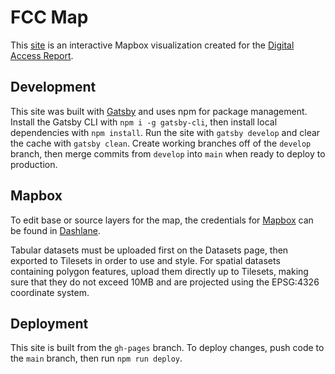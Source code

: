 # FCC Map

This [site](https://mapc.github.io/fcc-map/) is an interactive Mapbox visualization created for the [Digital Access Report](https://github.com/MAPC/digital-equity-report).

## Development

This site was built with [Gatsby](https://www.gatsbyjs.com/) and uses npm for package management. Install the Gatsby CLI with `npm i -g gatsby-cli`, then install local dependencies with `npm install`. Run the site with `gatsby develop` and clear the cache with `gatsby clean`. Create working branches off of the `develop` branch, then merge commits from `develop` into `main` when ready to deploy to production. 

## Mapbox

To edit base or source layers for the map, the credentials for [Mapbox](https://studio.mapbox.com/) can be found in [Dashlane](https://app.dashlane.com/login).

Tabular datasets must be uploaded first on the Datasets page, then exported to Tilesets in order to use and style. For spatial datasets containing polygon features, upload them directly up to Tilesets, making sure that they do not exceed 10MB and are projected using the EPSG:4326 coordinate system. 

## Deployment

This site is built from the `gh-pages` branch. To deploy changes, push code to the `main` branch, then run `npm run deploy`.
